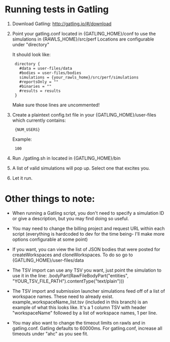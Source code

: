 # Running tests in Gatling

1. Download Gatling: http://gatling.io/#/download
2. Point your gatling.conf located in {GATLING_HOME}/conf to use the simulations in {RAWLS_HOME}/src/perf
	Locations are configurable under "directory"

	It should look like:

	    directory {
          #data = user-files/data 
          #bodies = user-files/bodies
          simulations = {your_rawls_home}/src/perf/simulations
          #reportsOnly = ""
          #binaries = ""
          #results = results
        }

    Make sure those lines are uncommented!

3. Create a plaintext config.txt file in your {GATLING_HOME}/user-files which currently contains:

    	{NUM_USERS}

	Example:

        100

4. Run ./gatling.sh in located in {GATLING_HOME}/bin
5. A list of valid simulations will pop up. Select one that excites you.
6. Let it run.

# Other things to note:

- When running a Gatling script, you don't need to specify a simulation ID or give a description, but you may find doing so useful.

- You may need to change the billing project and request URL within each script (everything is hardcoded to dev for the time being- I'll make more options configurable at some point)

- If you want, you can view the list of JSON bodies that were posted for createWorkspaces and cloneWorkspaces. To do so go to {GATLING_HOME}/user-files/data

- The TSV import can use any TSV you want, just point the simulation to use it in the line:
	.bodyPart(RawFileBodyPart("entities", "YOUR_TSV_FILE_PATH").contentType("text/plain")))

- The TSV import and submission launcher simulations feed off of a list of workspace names. These need to already exist. example_workspaceName_list.tsv (included in this branch) is an example of what this looks like. It's a 1 column TSV with header "workspaceName" followed by a list of workspace names, 1 per line.

- You may also want to change the timeout limits on rawls and in gatling.conf. Gatling defaults to 60000ms. For gatling.conf, increase all timeouts under "ahc" as you see fit.